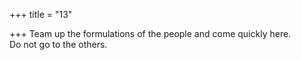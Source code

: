 +++
title = "13"

+++
Team up the formulations of the people and come quickly here.  
Do not go to the others.  